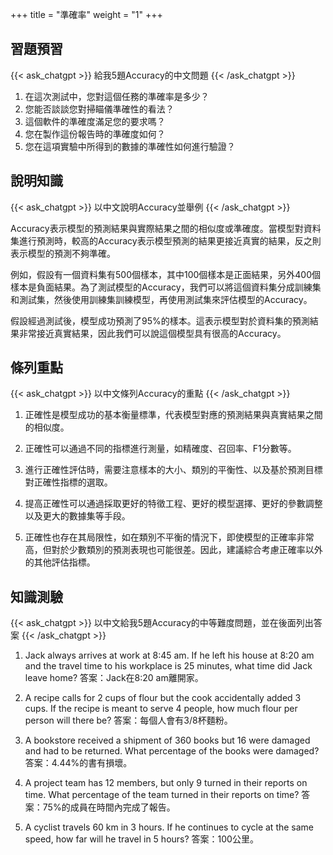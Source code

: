 +++
title = "準確率"
weight = "1"
+++
## 習題預習
{{< ask_chatgpt >}}
給我5題Accuracy的中文問題
{{< /ask_chatgpt >}}

1. 在這次測試中，您對這個任務的準確率是多少？
2. 您能否談談您對掃瞄儀準確性的看法？
3. 這個軟件的準確度滿足您的要求嗎？
4. 您在製作這份報告時的準確度如何？
5. 您在這項實驗中所得到的數據的準確性如何進行驗證？   

## 說明知識
{{< ask_chatgpt >}}
以中文說明Accuracy並舉例
{{< /ask_chatgpt >}}

Accuracy表示模型的預測結果與實際結果之間的相似度或準確度。當模型對資料集進行預測時，較高的Accuracy表示模型預測的結果更接近真實的結果，反之則表示模型的預測不夠準確。

例如，假設有一個資料集有500個樣本，其中100個樣本是正面結果，另外400個樣本是負面結果。為了測試模型的Accuracy，我們可以將這個資料集分成訓練集和測試集，然後使用訓練集訓練模型，再使用測試集來評估模型的Accuracy。

假設經過測試後，模型成功預測了95%的樣本。這表示模型對於資料集的預測結果非常接近真實結果，因此我們可以說這個模型具有很高的Accuracy。   

## 條列重點
{{< ask_chatgpt >}}
以中文條列Accuracy的重點
{{< /ask_chatgpt >}}

1. 正確性是模型成功的基本衡量標準，代表模型對應的預測結果與真實結果之間的相似度。

2. 正確性可以通過不同的指標進行測量，如精確度、召回率、F1分數等。

3. 進行正確性評估時，需要注意樣本的大小、類別的平衡性、以及基於預測目標對正確性指標的選取。

4. 提高正確性可以通過採取更好的特徵工程、更好的模型選擇、更好的參數調整以及更大的數據集等手段。

5. 正確性也存在其局限性，如在類別不平衡的情況下，即使模型的正確率非常高，但對於少數類別的預測表現也可能很差。因此，建議綜合考慮正確率以外的其他評估指標。   

## 知識測驗
{{< ask_chatgpt >}}
以中文給我5題Accuracy的中等難度問題，並在後面列出答案
{{< /ask_chatgpt >}}

1. Jack always arrives at work at 8:45 am. If he left his house at 8:20 am and the travel time to his workplace is 25 minutes, what time did Jack leave home?
答案：Jack在8:20 am離開家。

2. A recipe calls for 2 cups of flour but the cook accidentally added 3 cups. If the recipe is meant to serve 4 people, how much flour per person will there be?
答案：每個人會有3/8杯麵粉。

3. A bookstore received a shipment of 360 books but 16 were damaged and had to be returned. What percentage of the books were damaged?
答案：4.44%的書有損壞。

4. A project team has 12 members, but only 9 turned in their reports on time. What percentage of the team turned in their reports on time?
答案：75%的成員在時間內完成了報告。

5. A cyclist travels 60 km in 3 hours. If he continues to cycle at the same speed, how far will he travel in 5 hours?
答案：100公里。   

